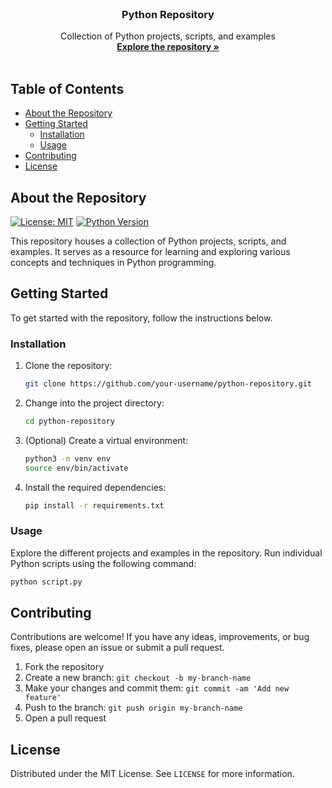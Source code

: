 <!-- PROJECT LOGO -->
<br />
<p align="center">
  <h3 align="center">Python Repository</h3>
  <p align="center">
    Collection of Python projects, scripts, and examples
    <br />
    <a href="https://github.com/PrithveeCode/Python-Development"><strong>Explore the repository »</strong></a>
    <br />
    <br />
  </p>
</p>

<!-- TABLE OF CONTENTS -->
## Table of Contents

* [About the Repository](#about-the-repository)
* [Getting Started](#getting-started)
  * [Installation](#installation)
  * [Usage](#usage)
* [Contributing](#contributing)
* [License](#license)

<!-- ABOUT THE REPOSITORY -->
## About the Repository

[![License: MIT](https://img.shields.io/badge/License-MIT-yellow.svg)](https://opensource.org/licenses/MIT)
[![Python Version](https://img.shields.io/badge/Python-3.9-blue.svg)](https://www.python.org/downloads/release/python-390/)

This repository houses a collection of Python projects, scripts, and examples. It serves as a resource for learning and exploring various concepts and techniques in Python programming.

<!-- GETTING STARTED -->
## Getting Started

To get started with the repository, follow the instructions below.

### Installation

1. Clone the repository:
   ```sh
   git clone https://github.com/your-username/python-repository.git
   ```

2. Change into the project directory:
   ```sh
   cd python-repository
   ```

3. (Optional) Create a virtual environment:
   ```sh
   python3 -m venv env
   source env/bin/activate
   ```

4. Install the required dependencies:
   ```sh
   pip install -r requirements.txt
   ```

### Usage

Explore the different projects and examples in the repository. Run individual Python scripts using the following command:
```sh
python script.py
```

<!-- CONTRIBUTING -->
## Contributing

Contributions are welcome! If you have any ideas, improvements, or bug fixes, please open an issue or submit a pull request.

1. Fork the repository
2. Create a new branch: `git checkout -b my-branch-name`
3. Make your changes and commit them: `git commit -am 'Add new feature'`
4. Push to the branch: `git push origin my-branch-name`
5. Open a pull request

<!-- LICENSE -->
## License

Distributed under the MIT License. See `LICENSE` for more information.

